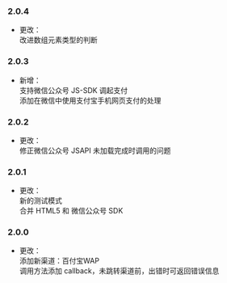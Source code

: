 ### 2.0.4
* 更改：<br>
改进数组元素类型的判断

### 2.0.3
* 新增：<br>
支持微信公众号 JS-SDK 调起支付<br>
添加在微信中使用支付宝手机网页支付的处理

### 2.0.2
* 更改：<br>
修正微信公众号 JSAPI 未加载完成时调用的问题

### 2.0.1
* 更改：<br>
新的测试模式<br>
合并 HTML5 和 微信公众号 SDK

### 2.0.0
* 更改：<br>
添加新渠道：百付宝WAP<br>
调用方法添加 callback，未跳转渠道前，出错时可返回错误信息
